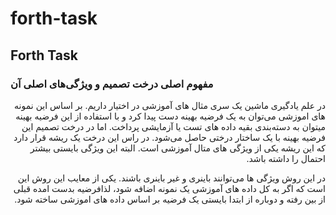 # forth-task
##  Forth Task

### مفهوم اصلی درخت تصمیم و ویژگی‌های اصلی آن
<div dir="rtl"> 
در علم یادگیری ماشین یک سری مثال ‌های آموزشی در اختیار داریم. بر اساس این نمونه های اموزشی می‌توان به یک فرضیه بهینه دست پیدا کرد و با استفاده از این فرضیه بهینه میتوان به دسته‌بندی بقیه داده های تست یا آزمایشی پرداخت. اما در درخت تصمیم این فرضیه بهینه با یک ساختار درختی حاصل می‌شود. در راس این درخت یک ریشه قرار دارد که این ریشه یکی از ویژگی های متال آموزشی است. البته این ویژگی بایستی بیشتر احتمال را داشته باشد.
 
 در این روش ویژگی ها می‌توانند باینری و غیر باینری باشند. یکی از معایب این روش این است که اگر به کل داده های آموزشی یک نمونه اضافه شود، لذافرضیه بدست امده قبلی از بین رفته و دوباره از ابتدا بایستی یک فرضیه بر اساس داده های اموزشی ساخته شود.
 
 
</div>
